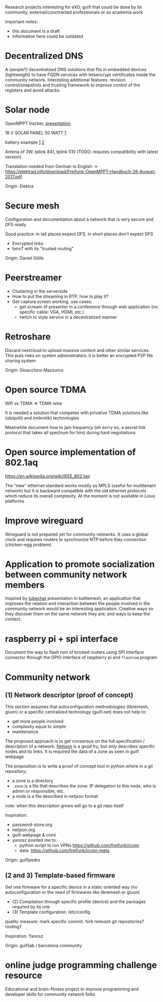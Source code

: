 Research projects interesting for eXO, guifi that could be done by its community, external/conctracted professionals or as academia work

important notes: 

- this document is a draft
- information here could be outdated

# Decentralized DNS

A (simple?) decentralized DNS solutions that fits in embedded devices (lightweight) to have FQDN services with letsencrypt certificates inside the community network. Interesting additional features: revision control/snapshots and trusting framework to improve control of the registers and avoid attacks.

# Solar node

OpenMPPT tracker, [presentation](https://github.com/elektra42/freifunk-open-mppt/blob/master/Freifunk-Open-MPPT-English.pdf)

18 V SOLAR PANEL 50 WATT [1](https://www.amazon.de/enjoysolar%C2%AE-Polykristallin-Solarmodul-Solarpanel-Wohnmobil/dp/B076B3Z48G?SubscriptionId=AKIAILSHYYTFIVPWUY6Q&tag=duckduckgo-ffsb-de-21&linkCode=xm2&camp=2025&creative=165953&creativeASIN=B076B3Z48G)

battery example [1](https://www.reichelt.com/de/en/Lead-Acid-Batteries-Kung-Long/WP-18-12/3/index.html?ACTION=3&LA=2&ARTICLE=44425&GROUPID=4232&artnr=WP+18-12&trstct=pol_14&SID=94WvXc46wQATMAAHIShQMfc78bb6a5f6916d42ae1066844b9e377) [2](https://www.amazon.de/LONG-Bleiakku-WP18-12I-12V-18Ah/dp/B0746J9F6Z?SubscriptionId=AKIAILSHYYTFIVPWUY6Q&tag=duckduckgo-ffhp-de-21&linkCode=xm2&camp=2025&creative=165953&creativeASIN=B0746J9F6Z)

Antena of 3W: tplink 841, tplink 510 (TODO: requires compatibility with latest version)

Translation needed from German to English -> https://elektrad.info/download/Freifunk-OpenMPPT-Handbuch-26-August-2017.pdf

Origin: Elektra

# Secure mesh

Configuration and documentation about a network that is very secure and DFS ready

Good practice: in tall places expect DFS, in short places don't expect DFS

- Encrypted links
- bmx7 with its "trusted routing"

Origin: Daniel Gölle

# Peerstreamer

- Clustering in the serverside
- How to put the streaming in RTP, how to play it?
- Get capture screen working, use cases:
    - get scream of presenter in a conference through web application (no specific cable: VGA, HDMI, etc.)
    - twitch.tv style service in a decentralized manner

# Retroshare

Discard nextcloud to upload massive content and other similar services. This puts risks on system administrators: it is better an encrypted P2P file sharing system

Origin: Gioacchino Mazzurco

# Open source TDMA

Wifi vs TDMA => TDMA wins

It is needed a solution that competes with privative TDMA solutions like (ubiquiti) and (mikrotik) technologies

Meanwhile document how to jam frequency (oh sorry no, a secret link protocol that takes all spectrum for him) during hard negotiations 

# Open source implementation of 802.1aq

https://en.wikipedia.org/wiki/IEEE_802.1aq

The "new" ethernet standard works mostly as MPLS (useful for multitenant network) but it is backward compatible with the old ethernet protocols which reduce its overall complexity. At the moment is not available in Linux platforms

# Improve wireguard

Wireguard is not prepared yet for community netowrks. It uses a global clock and requires routers to synchronize NTP before they connection (chicken-egg problem)

# Application to promote socialization between community network members

Inspired by [tubechat](http://tube.chat/) presentation in battlemesh, an application that improves the relation and interaction between the people involved in the community network would be an interesting application. Creative ways so they discover them on the same network they are; and ways to keep the contact.

# raspberry pi + spi interface

Document the way to flash rom of bricked routers using SPI interface connector through the GPIO interface of raspberry pi and `flashrom` program


# Community network

## (1) Network descriptor (proof of concept)

This section assumes that autoconfiguration methodologies (libremesh, gluon) or a specific centralized technology (guifi.net) does not help to:

- get more people involved
- complexity equal to simple
- maintenance

The proposed approach is to get consensus on the full specification / description of a network. [Netjson](https://netjson.org) is a good try, but only describes specific nodes and its links. It is required the data of a zone as seen in guifi webpage

The proposition is to write a proof of concept tool in python where in a git repository:

- a zone is a directory
- `.zone` is a file that describes the zone: IP delegation to this node, who is admin or responsible, etc.
- a node is a file described in netjson format

note: when this description grows will go to a git repo itself

Inspiration:

- password-store.org
- netjson.org
- guifi webpage & cnml
- yanosz pointed me to:
    - python script to run VPNs https://github.com/freifunk/icvpn
    - data: https://github.com/freifunk/icvpn-meta


Origin: guifipedro

## (2 and 3) Template-based firmware

Get one firmware for a specific device in a static oriented way (no autoconfiguration or the need of firmwares like libremesh or gluon)

- (2) Compilation through specific profile (device) and the packages required by its role
- (3) Template configuration: /etc/config

quality measure: mark specific commit. fork relevant git repositories? routing?

Inspiration: Yanosz

Origin: guifilab / barcelona community

# online judge programming challenge resource

Educational and brain-fitness project to improve programming and developer skills for community network folks
